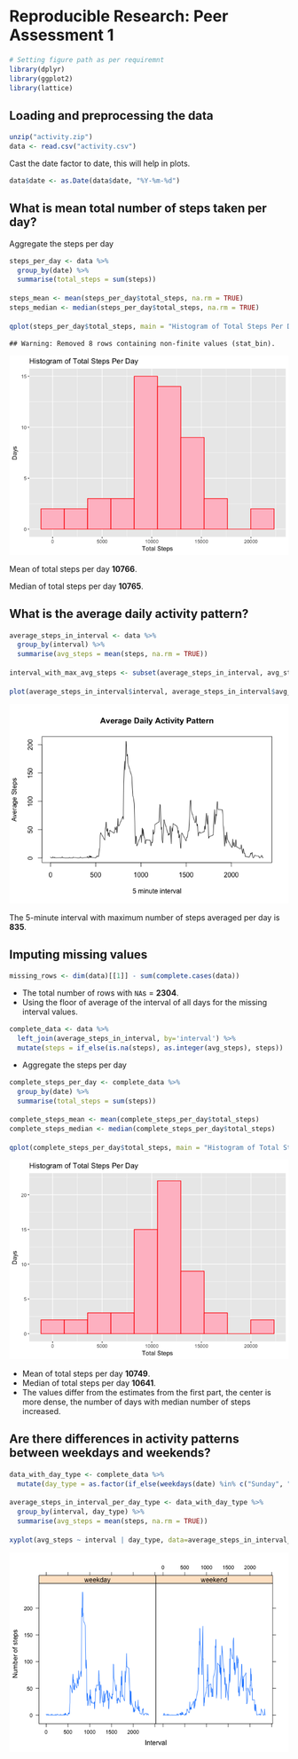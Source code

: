 # Reproducible Research: Peer Assessment 1


```r
# Setting figure path as per requiremnt
library(dplyr)
library(ggplot2)
library(lattice)
```

## Loading and preprocessing the data

```r
unzip("activity.zip")
data <- read.csv("activity.csv")
```
Cast the date factor to date, this will help in plots.

```r
data$date <- as.Date(data$date, "%Y-%m-%d")
```


## What is mean total number of steps taken per day?
Aggregate the steps per day

```r
steps_per_day <- data %>% 
  group_by(date) %>% 
  summarise(total_steps = sum(steps))

steps_mean <- mean(steps_per_day$total_steps, na.rm = TRUE)
steps_median <- median(steps_per_day$total_steps, na.rm = TRUE)

qplot(steps_per_day$total_steps, main = "Histogram of Total Steps Per Day", xlab = "Total Steps", ylab = "Days", bins = 10, fill=I("pink"), col=I("red"))
```

```
## Warning: Removed 8 rows containing non-finite values (stat_bin).
```

![](figure/unnamed-chunk-4-1.png)<!-- -->

Mean of total steps per day **10766**.

Median of total steps per day **10765**.


## What is the average daily activity pattern?


```r
average_steps_in_interval <- data %>%
  group_by(interval) %>%
  summarise(avg_steps = mean(steps, na.rm = TRUE))

interval_with_max_avg_steps <- subset(average_steps_in_interval, avg_steps == max(average_steps_in_interval$avg_steps))$interval

plot(average_steps_in_interval$interval, average_steps_in_interval$avg_steps, type="l", xlab="5 minute interval", ylab="Average Steps", main="Average Daily Activity Pattern")
```

![](figure/unnamed-chunk-5-1.png)<!-- -->

The 5-minute interval with maximum number of steps averaged per day is **835**.

## Imputing missing values

```r
missing_rows <- dim(data)[[1]] - sum(complete.cases(data))
```
- The total number of rows with `NA`s = **2304**.
- Using the floor of average of the interval of all days for the missing interval values.

```r
complete_data <- data %>%
  left_join(average_steps_in_interval, by='interval') %>%
  mutate(steps = if_else(is.na(steps), as.integer(avg_steps), steps))
```

- Aggregate the steps per day

```r
complete_steps_per_day <- complete_data %>% 
  group_by(date) %>% 
  summarise(total_steps = sum(steps))

complete_steps_mean <- mean(complete_steps_per_day$total_steps)
complete_steps_median <- median(complete_steps_per_day$total_steps)

qplot(complete_steps_per_day$total_steps, main = "Histogram of Total Steps Per Day", xlab = "Total Steps", ylab = "Days", bins = 10, fill=I("pink"), col=I("red"))
```

![](figure/unnamed-chunk-8-1.png)<!-- -->

- Mean of total steps per day **10749**.
- Median of total steps per day **10641**.
- The values differ from the estimates from the first part, the center is more dense, the number of days with median number of steps increased.

## Are there differences in activity patterns between weekdays and weekends?

```r
data_with_day_type <- complete_data %>%
  mutate(day_type = as.factor(if_else(weekdays(date) %in% c("Sunday", "Saturday"), "weekend", "weekday")))

average_steps_in_interval_per_day_type <- data_with_day_type %>%
  group_by(interval, day_type) %>%
  summarise(avg_steps = mean(steps, na.rm = TRUE))

xyplot(avg_steps ~ interval | day_type, data=average_steps_in_interval_per_day_type, type="l", xlab="Interval", ylab="Number of steps")
```

![](figure/unnamed-chunk-9-1.png)<!-- -->
